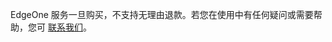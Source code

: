 EdgeOne 服务一旦购买，不支持无理由退款。若您在使用中有任何疑问或需要帮助，您可 [联系我们](https://cloud.tencent.com/online-service?from=connect-us)。
